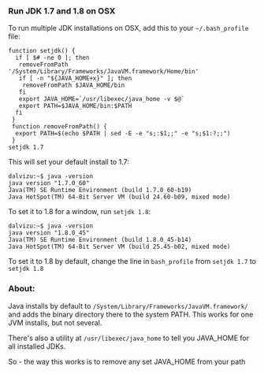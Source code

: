 ### Run JDK 1.7 and 1.8 on OSX

To run multiple JDK installations on OSX, add this to your `~/.bash_profile` file:

```
function setjdk() {
  if [ $# -ne 0 ]; then
   removeFromPath '/System/Library/Frameworks/JavaVM.framework/Home/bin'
   if [ -n "${JAVA_HOME+x}" ]; then
    removeFromPath $JAVA_HOME/bin
   fi
   export JAVA_HOME=`/usr/libexec/java_home -v $@`
   export PATH=$JAVA_HOME/bin:$PATH
  fi
 }
 function removeFromPath() {
  export PATH=$(echo $PATH | sed -E -e "s;:$1;;" -e "s;$1:?;;")
 }
setjdk 1.7
```

This will set your default install to 1.7:

```
dalvizu:~$ java -version
java version "1.7.0_60"
Java(TM) SE Runtime Environment (build 1.7.0_60-b19)
Java HotSpot(TM) 64-Bit Server VM (build 24.60-b09, mixed mode)
```

To set it to 1.8 for a window, run `setjdk 1.8`:

```
dalvizu:~$ java -version
java version "1.8.0_45"
Java(TM) SE Runtime Environment (build 1.8.0_45-b14)
Java HotSpot(TM) 64-Bit Server VM (build 25.45-b02, mixed mode)
```

To set it to 1.8 by default, change the line in `bash_profile` from `setjdk 1.7`
 to `setjdk 1.8`

### About:

Java installs by default to `/System/Library/Frameworks/JavaVM.framework/` and adds the binary directory there to the system PATH. This works for one JVM installs, but not several.

There's also a utility at `/usr/libexec/java_home` to tell you JAVA_HOME for all installed JDKs.

So - the way this works is to remove any set JAVA_HOME from your path
